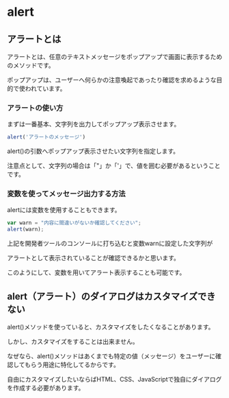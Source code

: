 # alert
 
## アラートとは

アラートとは、任意のテキストメッセージをポップアップで画面に表示するためのメソッドです。

ポップアップは、ユーザーへ何らかの注意喚起であったり確認を求めるような目的で使われています。

### アラートの使い方

まずは一番基本、文字列を出力してポップアップ表示させます。


```js
alert('アラートのメッセージ')
```

alert()の引数へポップアップ表示させたい文字列を指定します。

注意点として、文字列の場合は「"」か「'」で、値を囲む必要があるということです。

### 変数を使ってメッセージ出力する方法

alertには変数を使用することもできます。

```js
var warn = "内容に間違いがないか確認してください";
alert(warn);
```

上記を開発者ツールのコンソールに打ち込むと変数warnに設定した文字列が

アラートとして表示されていることが確認できるかと思います。

このようにして、変数を用いてアラート表示することも可能です。

## alert（アラート）のダイアログはカスタマイズできない

alert()メソッドを使っていると、カスタマイズをしたくなることがあります。

しかし、カスタマイズをすることは出来ません。

なぜなら、alert()メソッドはあくまでも特定の値（メッセージ）をユーザーに確認してもらう用途に特化してるからです。

自由にカスタマイズしたいならばHTML、CSS、JavaScriptで独自にダイアログを作成する必要があります。